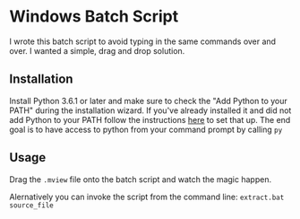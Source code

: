 # Windows Batch Script
I wrote this batch script to avoid typing in the same commands over and over. I wanted a simple, drag and drop solution.

## Installation
 
Install Python 3.6.1 or later and make sure to check the "Add Python to your PATH" during the installation wizard. If you've already installed it and did not add Python to your PATH follow the instructions [here](https://superuser.com/questions/143119/how-to-add-python-to-the-windows-path) to set that up. The end goal is to have access to python from your command prompt by calling `py`

## Usage

Drag the `.mview` file onto the batch script and watch the magic happen.

Alernatively you can invoke the script from the command line:
`extract.bat source_file`
